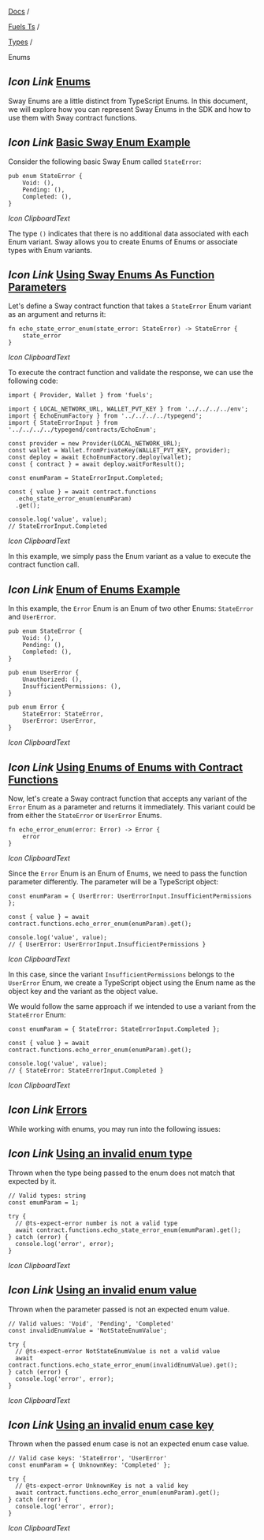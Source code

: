 [Docs](https://docs.fuel.network/) /

[Fuels Ts](https://docs.fuel.network/docs/fuels-ts/) /

[Types](https://docs.fuel.network/docs/fuels-ts/types/) /

Enums

## _Icon Link_ [Enums](https://docs.fuel.network/docs/fuels-ts/types/enums/\#enums)

Sway Enums are a little distinct from TypeScript Enums. In this document, we will explore how you can represent Sway Enums in the SDK and how to use them with Sway contract functions.

## _Icon Link_ [Basic Sway Enum Example](https://docs.fuel.network/docs/fuels-ts/types/enums/\#basic-sway-enum-example)

Consider the following basic Sway Enum called `StateError`:

```fuel_Box fuel_Box-idXKMmm-css
pub enum StateError {
    Void: (),
    Pending: (),
    Completed: (),
}
```

_Icon ClipboardText_

The type `()` indicates that there is no additional data associated with each Enum variant. Sway allows you to create Enums of Enums or associate types with Enum variants.

## _Icon Link_ [Using Sway Enums As Function Parameters](https://docs.fuel.network/docs/fuels-ts/types/enums/\#using-sway-enums-as-function-parameters)

Let's define a Sway contract function that takes a `StateError` Enum variant as an argument and returns it:

```fuel_Box fuel_Box-idXKMmm-css
fn echo_state_error_enum(state_error: StateError) -> StateError {
    state_error
}
```

_Icon ClipboardText_

To execute the contract function and validate the response, we can use the following code:

```fuel_Box fuel_Box-idXKMmm-css
import { Provider, Wallet } from 'fuels';

import { LOCAL_NETWORK_URL, WALLET_PVT_KEY } from '../../../../env';
import { EchoEnumFactory } from '../../../../typegend';
import { StateErrorInput } from '../../../../typegend/contracts/EchoEnum';

const provider = new Provider(LOCAL_NETWORK_URL);
const wallet = Wallet.fromPrivateKey(WALLET_PVT_KEY, provider);
const deploy = await EchoEnumFactory.deploy(wallet);
const { contract } = await deploy.waitForResult();

const enumParam = StateErrorInput.Completed;

const { value } = await contract.functions
  .echo_state_error_enum(enumParam)
  .get();

console.log('value', value);
// StateErrorInput.Completed
```

_Icon ClipboardText_

In this example, we simply pass the Enum variant as a value to execute the contract function call.

## _Icon Link_ [Enum of Enums Example](https://docs.fuel.network/docs/fuels-ts/types/enums/\#enum-of-enums-example)

In this example, the `Error` Enum is an Enum of two other Enums: `StateError` and `UserError`.

```fuel_Box fuel_Box-idXKMmm-css
pub enum StateError {
    Void: (),
    Pending: (),
    Completed: (),
}

pub enum UserError {
    Unauthorized: (),
    InsufficientPermissions: (),
}

pub enum Error {
    StateError: StateError,
    UserError: UserError,
}
```

_Icon ClipboardText_

## _Icon Link_ [Using Enums of Enums with Contract Functions](https://docs.fuel.network/docs/fuels-ts/types/enums/\#using-enums-of-enums-with-contract-functions)

Now, let's create a Sway contract function that accepts any variant of the `Error` Enum as a parameter and returns it immediately. This variant could be from either the `StateError` or `UserError` Enums.

```fuel_Box fuel_Box-idXKMmm-css
fn echo_error_enum(error: Error) -> Error {
    error
}
```

_Icon ClipboardText_

Since the `Error` Enum is an Enum of Enums, we need to pass the function parameter differently. The parameter will be a TypeScript object:

```fuel_Box fuel_Box-idXKMmm-css
const enumParam = { UserError: UserErrorInput.InsufficientPermissions };

const { value } = await contract.functions.echo_error_enum(enumParam).get();

console.log('value', value);
// { UserError: UserErrorInput.InsufficientPermissions }
```

_Icon ClipboardText_

In this case, since the variant `InsufficientPermissions` belongs to the `UserError` Enum, we create a TypeScript object using the Enum name as the object key and the variant as the object value.

We would follow the same approach if we intended to use a variant from the `StateError` Enum:

```fuel_Box fuel_Box-idXKMmm-css
const enumParam = { StateError: StateErrorInput.Completed };

const { value } = await contract.functions.echo_error_enum(enumParam).get();

console.log('value', value);
// { StateError: StateErrorInput.Completed }
```

_Icon ClipboardText_

## _Icon Link_ [Errors](https://docs.fuel.network/docs/fuels-ts/types/enums/\#errors)

While working with enums, you may run into the following issues:

## _Icon Link_ [Using an invalid enum type](https://docs.fuel.network/docs/fuels-ts/types/enums/\#using-an-invalid-enum-type)

Thrown when the type being passed to the enum does not match that expected by it.

```fuel_Box fuel_Box-idXKMmm-css
// Valid types: string
const emumParam = 1;

try {
  // @ts-expect-error number is not a valid type
  await contract.functions.echo_state_error_enum(emumParam).get();
} catch (error) {
  console.log('error', error);
}
```

_Icon ClipboardText_

## _Icon Link_ [Using an invalid enum value](https://docs.fuel.network/docs/fuels-ts/types/enums/\#using-an-invalid-enum-value)

Thrown when the parameter passed is not an expected enum value.

```fuel_Box fuel_Box-idXKMmm-css
// Valid values: 'Void', 'Pending', 'Completed'
const invalidEnumValue = 'NotStateEnumValue';

try {
  // @ts-expect-error NotStateEnumValue is not a valid value
  await contract.functions.echo_state_error_enum(invalidEnumValue).get();
} catch (error) {
  console.log('error', error);
}
```

_Icon ClipboardText_

## _Icon Link_ [Using an invalid enum case key](https://docs.fuel.network/docs/fuels-ts/types/enums/\#using-an-invalid-enum-case-key)

Thrown when the passed enum case is not an expected enum case value.

```fuel_Box fuel_Box-idXKMmm-css
// Valid case keys: 'StateError', 'UserError'
const enumParam = { UnknownKey: 'Completed' };

try {
  // @ts-expect-error UnknownKey is not a valid key
  await contract.functions.echo_error_enum(enumParam).get();
} catch (error) {
  console.log('error', error);
}
```

_Icon ClipboardText_